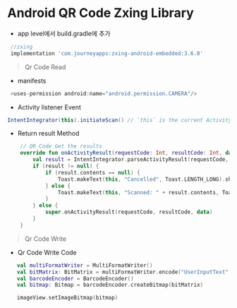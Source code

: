 # Android QR Code Zxing Library 

* app level에서 build.gradle에 추가

```groovy
 //zxing
 implementation 'com.journeyapps:zxing-android-embedded:3.6.0'  
```

> Qr Code Read

* manifests

```groovy
 <uses-permission android:name="android.permission.CAMERA"/>
```

* Activity listener Event

```groovy
IntentIntegrator(this).initiateScan() // `this` is the current Activity
```

* Return result Method

```kotlin
    // QR Code Get the results
    override fun onActivityResult(requestCode: Int, resultCode: Int, data: Intent) {
        val result = IntentIntegrator.parseActivityResult(requestCode, resultCode, data)
        if (result != null) {
            if (result.contents == null) {
                Toast.makeText(this, "Cancelled", Toast.LENGTH_LONG).show()
            } else {
                Toast.makeText(this, "Scanned: " + result.contents, Toast.LENGTH_LONG).show()
            }
        } else {
            super.onActivityResult(requestCode, resultCode, data)
        }
    }
```

> Qr Code Write

* Qr Code Write Code

```kotlin
   val multiFormatWriter = MultiFormatWriter()
   val bitMatrix: BitMatrix = multiFormatWriter.encode("UserInputText", BarcodeFormat.QR_CODE, 200, 200)
   val barcodeEncoder = BarcodeEncoder()
   val bitmap: Bitmap = barcodeEncoder.createBitmap(bitMatrix)

   imageView.setImageBitmap(bitmap)
```